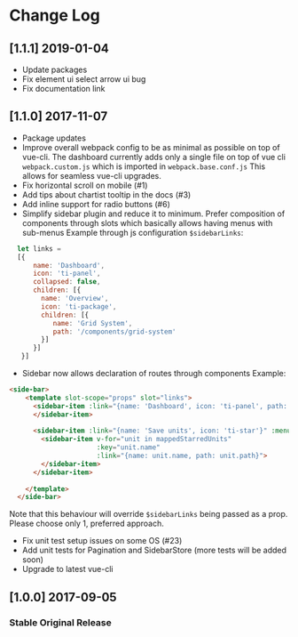 # Change Log

## [1.1.1] 2019-01-04

- Update packages
- Fix element ui select arrow ui bug
- Fix documentation link

## [1.1.0] 2017-11-07
  - Package updates
  - Improve overall webpack config to be as minimal as possible on top of vue-cli.
   The dashboard currently adds only a single file on top of vue cli `webpack.custom.js` which is imported in `webpack.base.conf.js`
   This allows for seamless vue-cli upgrades.
  - Fix horizontal scroll on mobile (#1)
  - Add tips about chartist tooltip in the docs (#3)
  - Add inline support for radio buttons (#6)
  - Simplify sidebar plugin and reduce it to minimum. Prefer composition of components through slots which basically allows
  having menus with sub-menus
  Example through js configuration `$sidebarLinks`:
  ```js
    let links = 
    [{
        name: 'Dashboard',
        icon: 'ti-panel',
        collapsed: false,
        children: [{
          name: 'Overview',
          icon: 'ti-package',
          children: [{
             name: 'Grid System',
             path: '/components/grid-system'
          }]
        }]
     }]
  ```
  - Sidebar now allows declaration of routes through components
  Example: 
  ```html
  <side-bar>
      <template slot-scope="props" slot="links">
        <sidebar-item :link="{name: 'Dashboard', icon: 'ti-panel', path: '/admin/dashboard'}">
        </sidebar-item>
        
        <sidebar-item :link="{name: 'Save units', icon: 'ti-star'}" :menu="true">
          <sidebar-item v-for="unit in mappedStarredUnits"
                        :key="unit.name"
                        :link="{name: unit.name, path: unit.path}">
          </sidebar-item>
        </sidebar-item>
        
      </template>
    </side-bar>
  ```
  Note that this behaviour will override `$sidebarLinks` being passed as a prop. Please choose only 1, preferred approach.
  
  - Fix unit test setup issues on some OS (#23)
  - Add unit tests for Pagination and SidebarStore (more tests will be added soon)
  - Upgrade to latest vue-cli 


## [1.0.0] 2017-09-05
### Stable Original Release
